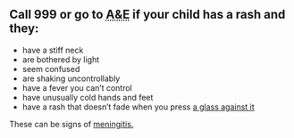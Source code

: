 Call 999 or go to <abbr title="Accident and Emergency"> A&E</abbr> if your child has a rash and they:
-----------------------------------------------------------------------------------------------------

-   have a stiff neck
-   are bothered by light
-   seem confused
-   are shaking uncontrollably
-   have a fever you can’t control
-   have unusually cold hands and feet
-   have a rash that doesn’t fade when you press
    <a href="https://www.meningitisnow.org/meningitis-explained/signs-and-symptoms/glass-test/?gclid=CJWh-aLL8s0CFcE_GwodT4ALcg" class="link__reverse-polarity">a glass against it</a>

These can be signs of
<a href="http://www.nhs.uk/conditions/Meningitis/Pages/Introduction.aspx" class="link__reverse-polarity">meningitis.</a>